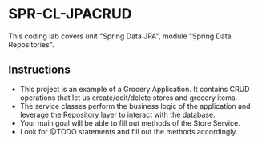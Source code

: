 # SPR-CL-JPACRUD

This coding lab covers unit "Spring Data JPA", module "Spring Data Repositories".

## Instructions
- This project is an example of a Grocery Application. It contains CRUD operations that let us create/edit/delete stores and grocery items. 
- The service classes perform the business logic of the application and leverage the Repository layer to interact with the database.
- Your main goal will be able to fill out methods of the Store Service.
- Look for @TODO statements and fill out the methods accordingly.
